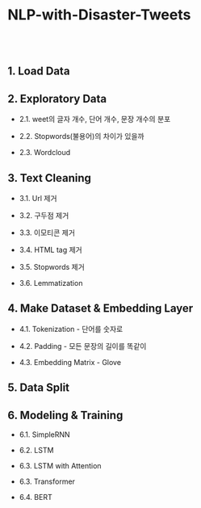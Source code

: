 # NLP-with-Disaster-Tweets

<br><br>

## 1. Load Data

## 2. Exploratory Data
  - 2.1. weet의 글자 개수, 단어 개수, 문장 개수의 분포
 
  - 2.2. Stopwords(불용어)의 차이가 있을까
  
  - 2.3. Wordcloud

## 3. Text Cleaning
  - 3.1. Url 제거
  
  - 3.2. 구두점 제거
  
  - 3.3. 이모티콘 제거
  
  - 3.4. HTML tag 제거
  
  - 3.5. Stopwords 제거
  
  - 3.6. Lemmatization

## 4. Make Dataset & Embedding Layer
  - 4.1. Tokenization - 단어를 숫자로
 
  - 4.2. Padding - 모든 문장의 길이를 똑같이
  
  - 4.3. Embedding Matrix - Glove

## 5. Data Split

## 6. Modeling & Training
  - 6.1. SimpleRNN
  
  - 6.2. LSTM
  
  - 6.3. LSTM with Attention
  
  - 6.3. Transformer
  
  - 6.4. BERT
